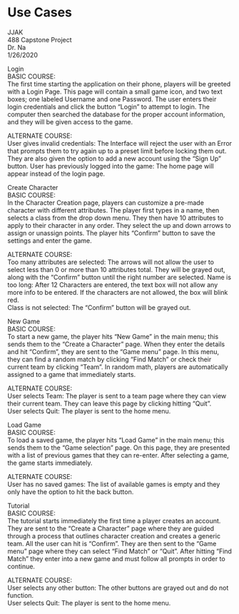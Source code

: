 # Use Cases

JJAK  
488 Capstone Project  
Dr. Na  
1/26/2020  

Login  
BASIC COURSE:  
The first time starting the application on their phone, players will be greeted with a Login Page. This page will contain a small game icon, and two text boxes; one labeled Username and one Password. The user enters their login credentials and click the button “Login” to attempt to login. The computer then searched the database for the proper account information, and they will be given access to the game.   

ALTERNATE COURSE:  
User gives invalid credentials: The Interface will reject the user with an Error that prompts them to try again up to a preset limit before locking them out. They are also given the option to add a new account using the “Sign Up” button.
User has previously logged into the game: The home page will appear instead of the login page.


Create Character  
BASIC COURSE:  
In the Character Creation page, players can customize a pre-made character with different attributes. The player first types in a name, then selects a class from the drop down menu. They then have 10 attributes to apply to their character in any order. They select the up and down arrows to assign or unassign points. The player hits “Confirm” button to save the settings and enter the game. 

ALTERNATE COURSE:  
Too many attributes are selected: The arrows will not allow the user to select less than 0 or more than 10 attributes total. They will be grayed out, along with the “Confirm” button until the right number are selected. 
Name is too long: After 12 Characters are entered, the text box will not allow any more info to be entered. If the characters are not allowed, the box will blink red.  
Class is not selected:  The “Confirm” button will be grayed out.


New Game  
BASIC COURSE:  
To start a new game, the player hits “New Game” in the main menu; this sends them to the “Create a Character” page. When they enter the details and hit “Confirm”, they are sent to the “Game menu” page. In this menu, they can find a random match by clicking “Find Match” or check their current team by clicking “Team”. In random math, players are automatically assigned to a game that immediately starts.

ALTERNATE COURSE:  
User selects Team: The player is sent to a team page where they can view their current team. They can leave this page by clicking hitting “Quit”.  
User selects Quit: The player is sent to the home menu.   

Load Game  
BASIC COURSE:  
To load a saved game, the player hits “Load Game” in the main menu; this sends them to the “Game selection” page. On this page, they are presented with a list of previous games that they can re-enter. After selecting a game, the game starts immediately.

ALTERNATE COURSE:  
User has no saved games: The list of available games is empty and they only have the option to hit the back button.  

Tutorial  
BASIC COURSE:  
The tutorial starts immediately the first time a player creates an account. They are sent to the “Create a Character” page where they are guided through a process that outlines character creation and creates a generic team. All the user can hit is “Confirm”. They are then sent to the “Game menu” page where they can select “Find Match” or “Quit”. After hitting “Find Match” they enter into a new game and must follow all prompts in order to continue.  

ALTERNATE COURSE:  
User selects any other button: The other buttons are grayed out and do not function.  
User selects Quit: The player is sent to the home menu.  
